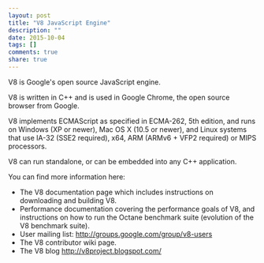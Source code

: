 ```yaml
---
layout: post
title: "V8 JavaScript Engine"
description: ""
date: 2015-10-04
tags: []
comments: true
share: true
---
```


  

V8 is Google's open source JavaScript engine.

  

V8 is written in C++ and is used in Google Chrome, the open source browser
from Google.

  

V8 implements ECMAScript as specified in ECMA-262, 5th edition, and runs on
Windows (XP or newer), Mac OS X (10.5 or newer), and Linux systems that use
IA-32 (SSE2 required), x64, ARM (ARMv6 + VFP2 required) or MIPS processors.

  

V8 can run standalone, or can be embedded into any C++ application.

  

You can find more information here:

  * The V8 documentation page which includes instructions on downloading and building V8.
  * Performance documentation covering the performance goals of V8, and instructions on how to run the Octane benchmark suite (evolution of the V8 benchmark suite).
  * User mailing list: http://groups.google.com/group/v8-users
  * The V8 contributor wiki page.
  * The V8 blog http://v8project.blogspot.com/

  

